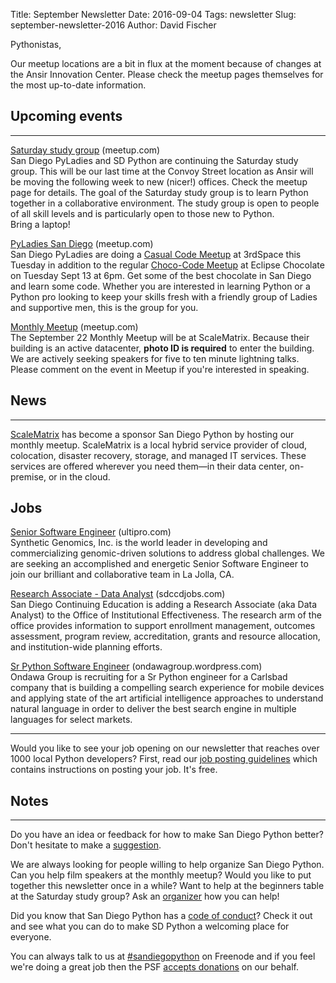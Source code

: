 Title: September Newsletter
Date: 2016-09-04
Tags: newsletter
Slug: september-newsletter-2016
Author: David Fischer


Pythonistas,


Our meetup locations are a bit in flux at the moment because of changes
at the Ansir Innovation Center. Please check the meetup pages themselves
for the most up-to-date information.


Upcoming events
---------------

----


[Saturday study group][saturday-meetup] (meetup.com) <br />
San Diego PyLadies and SD Python are continuing the Saturday study group.
This will be our last time at the Convoy Street location 
as Ansir will be moving the following week to new (nicer!) offices. 
Check the meetup page for details. The goal of the Saturday study group
is to learn Python together in a collaborative environment. The study group is
open to people of all skill levels and is particularly open to those new to
Python. <br />
Bring a laptop!

[saturday-meetup]: http://www.meetup.com/pythonsd/events/233524687/


[PyLadies San Diego][] (meetup.com) <br />
San Diego PyLadies are doing a [Casual Code Meetup][] at 3rdSpace this
Tuesday in addition to the regular [Choco-Code Meetup][] at Eclipse
Chocolate on Tuesday Sept 13 at 6pm. Get some of the best chocolate
in San Diego and learn some code. Whether you are interested in learning
Python or a Python pro looking to keep your skills fresh with a friendly
group of Ladies and supportive men, this is the group for you.

[PyLadies San Diego]: http://www.meetup.com/sd-pyladies/
[Casual Code Meetup]: http://www.meetup.com/sd-pyladies/events/233179184/
[Choco-Code Meetup]: http://www.meetup.com/sd-pyladies/events/233179167/


[Monthly Meetup][] (meetup.com) <br />
The September 22 Monthly Meetup will be at ScaleMatrix. Because their
building is an active datacenter, **photo ID is required** to enter the building.
We are actively seeking speakers for five to ten minute lightning talks.
Please comment on the event in Meetup if you're interested in speaking.

[Monthly Meetup]: http://www.meetup.com/pythonsd/events/233672873/



News
----

----

[ScaleMatrix][] has become a sponsor San Diego Python by hosting our
monthly meetup. ScaleMatrix is a local hybrid service provider of cloud,
colocation, disaster recovery, storage, and managed IT services. These
services are offered wherever you need them—in their data center,
on-premise, or in the cloud.

[ScaleMatrix]: https://www.scalematrix.com/



Jobs
----

[Senior Software Engineer][] (ultipro.com) <br />
Synthetic Genomics, Inc. is the world leader in developing and commercializing genomic-driven solutions to address global challenges. We are seeking an accomplished and energetic Senior Software Engineer to join our brilliant and collaborative team in La Jolla, CA.

[Senior Software Engineer]: https://rew21.ultipro.com/SYN1007/JobBoard/JobDetails.aspx?__ID=*78FBCCEE644CB322


[Research Associate - Data Analyst][] (sdccdjobs.com) <br />
San Diego Continuing Education is adding a Research Associate (aka Data Analyst) to the Office of Institutional Effectiveness. The research arm of the office provides information to support enrollment management, outcomes assessment, program review, accreditation, grants and resource allocation, and institution-wide planning efforts.

[Research Associate - Data Analyst]: https://www.sdccdjobs.com/postings/7693


[Sr Python Software Engineer][] (ondawagroup.wordpress.com) <br />
Ondawa Group is recruiting for a Sr Python engineer for a Carlsbad company that is building a compelling search experience for mobile devices and applying state of the art artificial intelligence approaches to understand natural language in order to deliver the best search engine in multiple languages for select markets.

[Sr Python Software Engineer]: https://ondawagroup.wordpress.com/2016/06/22/sr-python-software-engineer-carlsbad-ca/


----

Would you like to see your job opening on our newsletter that reaches over
1000 local Python developers? First, read our
[job posting guidelines][job-guidelines] which contains instructions on
posting your job. It's free.

[job-guidelines]: http://pythonsd.org/pages/job-posting-guidelines.html


Notes
-----

----

Do you have an idea or feedback for how to make San Diego Python better?
Don't hesitate to make a [suggestion][].

[suggestion]: https://goo.gl/forms/NmfGY4ReTTPms9cw1


We are always looking for people willing to help organize San Diego Python.
Can you help film speakers at the monthly meetup? Would you like to put
together this newsletter once in a while? Want to help at the beginners table
at the Saturday study group? Ask an [organizer][] how you can help!

[organizer]: mailto:sandiegopython-organizers@googlegroups.com


Did you know that San Diego Python has a [code of conduct][]? Check it out
and see what you can do to make SD Python a welcoming place for everyone.

[code of conduct]: http://www.pythonsd.org/pages/code-of-conduct.html


You can always talk to us at [#sandiegopython][irc] on Freenode and if you feel
we're doing a great job then the PSF [accepts donations][accepts-donations] on
our behalf.

[irc]: http://pythonsd.org/pages/chat-room.html
[accepts-donations]: https://psfmember.org/civicrm/contribute/transact?reset=1&id=9
